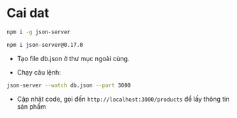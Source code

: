 # Cai dat

```bash
npm i -g json-server

npm i json-server@0.17.0

```

- Tạo file db.json ở thư mục ngoài cùng.

- Chạy câu lệnh:

```bash
json-server --watch db.json --port 3000
```

- Cập nhật code, gọi đến `http://localhost:3000/products` để lấy thông tin sản phẩm
